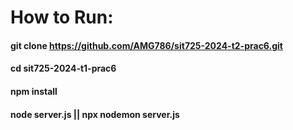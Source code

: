 # How to Run:

#### git clone https://github.com/AMG786/sit725-2024-t2-prac6.git
#### cd sit725-2024-t1-prac6
#### npm install
#### node server.js || npx nodemon server.js
